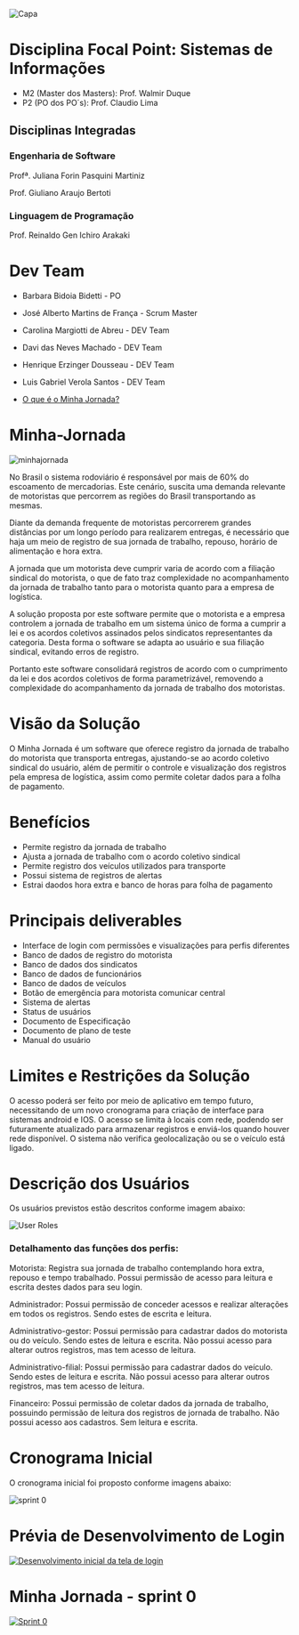 
![Capa](https://github.com/PITime01/Minha-Jornada/blob/master/documentos/Capa.gif)

# Disciplina Focal Point: Sistemas de Informações
* M2 (Master dos Masters): Prof. Walmir Duque
* P2 (PO dos PO´s): Prof. Claudio Lima

## Disciplinas Integradas

   ### Engenharia de Software
   Profª. Juliana Forin Pasquini Martiniz
   
   Prof. Giuliano Araujo Bertoti

   ### Linguagem de Programação
   Prof. Reinaldo Gen Ichiro Arakaki

# Dev Team
* Barbara Bidoia Bidetti - PO

* José Alberto Martins de França - Scrum Master

* Carolina Margiotti de Abreu - DEV Team

* Davi das Neves Machado - DEV Team

* Henrique Erzinger Dousseau - DEV Team

* Luis Gabriel Verola Santos - DEV Team

* [O que é o Minha Jornada?](https://github.com/PITime01/Minha-Jornada/blob/master/README.md#minha-jornada)


# Minha-Jornada
![minhajornada](https://github.com/PITime01/Minha-Jornada/blob/master/documentos/minhajornada.png)

No Brasil o sistema rodoviário é responsável por mais de 60% do escoamento de mercadorias. Este cenário, suscita uma demanda relevante de motoristas que percorrem as regiões do Brasil transportando as mesmas. 

Diante da demanda frequente de motoristas percorrerem grandes distâncias por um longo período para realizarem entregas, é necessário que haja um meio de registro de sua jornada de trabalho, repouso, horário de alimentação e hora extra. 

A jornada que um motorista deve cumprir varia de acordo com a filiação sindical do motorista, o que de fato traz complexidade no acompanhamento da jornada de trabalho tanto para o motorista quanto para a empresa de logística. 

A solução proposta por este software permite que o motorista e a empresa controlem a jornada de trabalho em um sistema único de forma a cumprir a lei e os acordos coletivos assinados pelos sindicatos representantes da categoria. Desta forma o software se adapta ao usuário e sua filiação sindical, evitando erros de registro.  

Portanto este software consolidará registros de acordo com o cumprimento da lei e dos acordos coletivos de forma parametrizável, removendo a complexidade do acompanhamento da jornada de trabalho dos motoristas. 

# Visão da Solução
O Minha Jornada é um software que oferece registro da jornada de trabalho do motorista que transporta entregas, ajustando-se ao acordo coletivo sindical do usuário, além de permitir o controle e visualização dos registros pela empresa de logística, assim como permite coletar dados para a folha de pagamento. 

# Benefícios
* Permite registro da jornada de trabalho
* Ajusta a jornada de trabalho com o acordo coletivo sindical
* Permite registro dos veículos utilizados para transporte
* Possui sistema de registros de alertas
* Estrai daodos hora extra e banco de horas para folha de pagamento

# Principais deliverables 
* Interface de login com permissões e visualizações para perfis diferentes 
* Banco de dados de registro do motorista 
* Banco de dados dos sindicatos 
* Banco de dados de funcionários
* Banco de dados de veículos
* Botão de emergência para motorista comunicar central
* Sistema de alertas
* Status de usuários 
* Documento de Especificação 
* Documento de plano de teste 
* Manual do usuário 

# Limites e Restrições da Solução 
O acesso poderá ser feito por meio de aplicativo em tempo futuro, necessitando de um novo cronograma para criação de interface para sistemas android e IOS. 
O acesso se limita à locais com rede, podendo ser futuramente atualizado para armazenar registros e enviá-los quando houver rede disponível. 
O sistema não verifica geolocalização ou se o veículo está ligado. 

# Descrição dos Usuários 
Os usuários previstos estão descritos conforme imagem abaixo: 

![User Roles](https://github.com/PITime01/Minha-Jornada/blob/master/User%20Roles.jpg?raw=true)

### Detalhamento das funções dos perfis: 


Motorista: Registra sua jornada de trabalho contemplando hora extra, repouso e tempo trabalhado. Possui permissão de acesso para leitura e escrita destes dados para seu login.

Administrador: Possui permissão de conceder acessos e realizar alterações em todos os registros. Sendo estes de escrita e leitura.

Administrativo-gestor: Possui permissão para cadastrar dados do motorista ou do veículo. Sendo estes de leitura e escrita.
Não possui acesso para alterar outros registros, mas tem acesso de leitura.

Administrativo-filial: Possui permissão para cadastrar dados do veículo. Sendo estes de leitura e escrita.
Não possui acesso para alterar outros registros, mas tem acesso de leitura.

Financeiro: Possui permissão de coletar dados da jornada de trabalho, possuindo permissão de leitura dos registros de jornada de trabalho.
Não possui acesso aos cadastros. Sem leitura e escrita.
# Cronograma Inicial
O cronograma inicial foi proposto conforme imagens abaixo:

![sprint 0](https://user-images.githubusercontent.com/71779649/94697007-0e57e980-030e-11eb-8d80-5cdc226ac283.JPG)

# Prévia de Desenvolvimento de Login

[![Desenvolvimento inicial da tela de login](http://img.youtube.com/vi/XRCfJSJqxVg/0.jpg)](http://www.youtube.com/watch?v=XRCfJSJqxVg "Prévia de Login")

# Minha Jornada - sprint 0
[![Sprint 0](http://img.youtube.com/vi/2XOPj9oY2UQ/0.jpg)](http://www.youtube.com/watch?v=2XOPj9oY2UQ "Minha Jornada")
	

